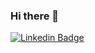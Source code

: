 ### Hi there 👋

[![Linkedin Badge](https://img.shields.io/badge/-Igor%20Santos261-6633cc?style=flat-square&logo=Linkedin&logoColor=white&link=https://www.linkedin.com/in/igor-santos-05a84273//)](https://www.linkedin.com/in/igor-santos-05a84273/) 

<!--
**igorSantos261/igorSantos261** is a ✨ _special_ ✨ repository because its `README.md` (this file) appears on your GitHub profile.

Here are some ideas to get you started:

- 🔭 I’m currently working on ...
- 🌱 I’m currently learning ...
- 👯 I’m looking to collaborate on ...
- 🤔 I’m looking for help with ...
- 💬 Ask me about ...
- 📫 How to reach me: ...
- 😄 Pronouns: ...
- ⚡ Fun fact: ...
-->
